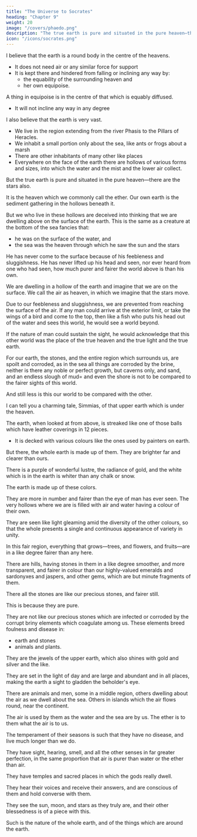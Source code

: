 ```yaml
---
title: "The Universe to Socrates"
heading: "Chapter 9"
weight: 20
image: "/covers/phaedo.png"
description: "The true earth is pure and situated in the pure heaven—there are the stars also"
icon: "/icons/socrates.png"
---
```




<!-- If I had the art of Glaucus would tell you. Although I know not that the art of Glaucus could prove the truth of my tale, which I myself should never be able to prove, and even if I could, I fear, Simmias, that my life would come to an end before the argument was completed. I may describe to you, however, the form and regions of the earth according to my conception of them. -->

I believe that the earth is a round body in the centre of the heavens. 
- It does not need air or any similar force for support
- It is kept there and hindered from falling or inclining any way by:
  - the equability of the surrounding heaven and
  - her own equipoise. 

A thing in equipoise is in the centre of that which is equably diffused. 
- It will not incline any way in any degree<!-- , but will always remain in the same state and not deviate. -->

I also believe that the earth is very vast. 
- We live in the region extending from the river Phasis to the Pillars of Heracles. 
- We inhabit a small portion only about the sea, like ants or frogs about a marsh
- There are other inhabitants of many other like places
- Everywhere on the face of the earth there are hollows of various forms and sizes, into which the water and the mist and the lower air collect.

But the true earth is pure and situated in the pure heaven—there are the stars also. 

It is the heaven which we commonly call the ether. Our own earth is the sediment gathering in the hollows beneath it. 

But we who live in these hollows are deceived into thinking that we are dwelling above on the surface of the earth. This is the same as a creature at the bottom of the sea fancies that:
- he was on the surface of the water, and
- the sea was the heaven through which he saw the sun and the stars 

He has never come to the surface because of his feebleness and sluggishness. He has never lifted up his head and seen, nor ever heard from one who had seen, how much purer and fairer the world above is than his own.

We are dwelling in a hollow of the earth and imagine that we are on the surface. We call the air as heaven, in which we imagine that the stars move. 

Due to our feebleness and sluggishness, we are prevented from reaching the surface of the air. If any man could arrive at the exterior limit, or take the wings of a bird and come to the top, then like a fish who puts his head out of the water and sees this world, he would see a world beyond. 

If the nature of man could sustain the sight, he would acknowledge that this other world was the place of the true heaven and the true light and the true earth. 

For our earth, the stones, and the entire region which surrounds us, are spoilt and corroded, as in the sea all things are corroded by the brine, neither is there any noble or perfect growth, but caverns only, and sand, and an endless slough of mud= and even the shore is not to be compared to the fairer sights of this world. 

And still less is this our world to be compared with the other. 

I can tell you a charming tale, Simmias, of that upper earth which is under the heaven.

The earth, when looked at from above, is streaked like one of those balls which have leather coverings in 12 pieces. 
- It is decked with various colours like the ones used by painters on earth. 

But there, the whole earth is made up of them. They are brighter far and clearer than ours. 

There is a purple of wonderful lustre, the radiance of gold, and the white which is in the earth is whiter than any chalk or snow. 

The earth is made up of these colors.

They are more in number and fairer than the eye of man has ever seen. The very hollows where we are is filled with air and water having a colour of their own.

They are seen like light gleaming amid the diversity of the other colours, so that the whole presents a single and continuous appearance of variety in unity. 

In this fair region, everything that grows—trees, and flowers, and fruits—are in a like degree fairer than any here. 

There are hills, having stones in them in a like degree smoother, and more transparent, and fairer in colour than our highly-valued emeralds and sardonyxes and jaspers, and other gems, which are but minute fragments of them. 

There all the stones are like our precious stones, and fairer still.

This is because they are pure. 

They are not like our precious stones which are infected or corroded by the corrupt briny elements which coagulate among us. These elements breed foulness and disease in:
- earth and stones
- animals and plants. 

They are the jewels of the upper earth, which also shines with gold and silver and the like.

They are set in the light of day and are large and abundant and in all places, making the earth a sight to gladden the beholder's eye.

There are animals and men, some in a middle region, others dwelling about the air as we dwell about the sea. Others in islands which the air flows round, near the continent. 

The air is used by them as the water and the sea are by us. The ether is to them what the air is to us. 

The temperament of their seasons is such that they have no disease, and live much longer than we do. 

They have sight, hearing, smell, and all the other senses in far greater perfection, in the same proportion that air is purer than water or the ether than air. 

They have temples and sacred places in which the gods really dwell. 

They hear their voices and receive their answers, and are conscious of them and hold converse with them.

They see the sun, moon, and stars as they truly are, and their other blessedness is of a piece with this.

Such is the nature of the whole earth, and of the things which are around the earth. 

